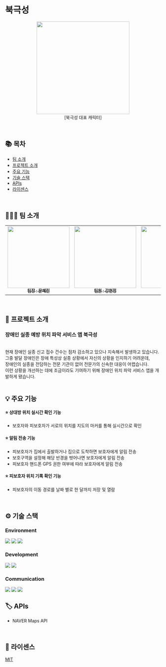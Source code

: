 # 북극성
<p align="center"><img src="https://user-images.githubusercontent.com/60701386/222951483-1482d67a-d142-4a5c-84bc-090be39b7a7b.png" width="300px">
<br/>
[북극성 대표 캐릭터] 
</p>

<br/>

## 📚 목차

- [팀 소개](#-팀-소개)
- [프로젝트 소개](#-프로젝트-소개)
- [주요 기능](#-주요-기능)
- [기술 스택](#%EF%B8%8F-기술-스택)
- [APIs](#%EF%B8%8F-apis)
- [라이센스](#-라이센스)
<br/>

## 👩‍👧‍👧 팀 소개

<table>
  <tbody>
    <tr>
      <td align="center"><a href="https://github.com/RIN-1011"><img src="https://user-images.githubusercontent.com/60701386/223046198-487f6963-e91c-48ea-8bc4-fe158babcc3a.jpg" width="200px;" alt=""/><br /><sub><b>팀장 : 문혜린</b></sub></a><br /></td>
      <td align="center"><a href="https://github.com/BanDalKang"><img src="https://user-images.githubusercontent.com/60701386/222952261-1ae242a3-2963-41c0-a6ae-8ea11e747f43.jpg" width="200px;" alt=""/><br /><sub><b>팀원 : 강현정</b></sub></a><br /></td>
      <td align="center"><a href="https://github.com/Chickweed10"><img src="https://user-images.githubusercontent.com/60701386/223046276-3b3c8c7e-937e-4519-af6d-d05857152018.jpg" width="200px;" alt=""/><br /><sub><b>팀원 : 빈채효</b></sub></a><br /></td>
     <tr/>
  </tbody>
</table>
<br/>

## 📝 프로젝트 소개

### 장애인 실종 예방 위치 파악 서비스 앱 북극성
<br/>
현재 장애인 실종 신고 접수 건수는 점차 감소하고 있으나 지속해서 발생하고 있습니다.</br>
그중 발달 장애인은 장애 특성상 실종 상황에서 자신의 상황을 인지하기 어려운데, </br> 
장애인의 실종을 전담하는 전문 기관이 없어 전문가의 신속한 대응이 어렵습니다.</br>
이런 상황을 개선하는 데에 조금이라도 기여하기 위해 장애인 위치 파악 서비스 앱을 개발하게 됐습니다.</br>
<br/>

## 💡 주요 기능

#### ⭐ 상대방 위치 실시간 확인 기능
* 보호자와 피보호자가 서로의 위치를 지도의 마커를 통해 실시간으로 확인
#### ⭐ 알림 전송 기능
* 피보호자가 집에서 출발하거나 집으로 도착하면 보호자에게 알림 전송
* 보호구역을 설정해 해당 반경을 벗어나면 보호자에게 알림 전송
* 피보호자 핸드폰 GPS 권한 여부에 따라 보호자에게 알림 전송
#### ⭐ 피보호자 위치 기록 확인 기능
* 피보호자의 이동 경로를 날짜 별로 한 달까지 저장 및 열람 
<br/>

## ⚙️ 기술 스택

### Environment <br/>
<img src="https://img.shields.io/badge/AndroidStudio-3DDC84?style=flat-square&logo=AndroidStudio&logoColor=white"/> <img src="https://img.shields.io/badge/GitHub-181717?style=flat-square&logo=GitHub&logoColor=white"/> <img src="https://img.shields.io/badge/GitKraken-179287?style=flat-square&logo=GitKraken&logoColor=white"/>
### Development <br/>
<img src="https://img.shields.io/badge/JAVA-007396?style=flat-square&logo=Java&logoColor=white"> <img src="https://img.shields.io/badge/Firebase-FFCA28?style=flat-square&logo=Firebase&logoColor=white"/>
### Communication <br/>
<img src="https://img.shields.io/badge/Notion-000000?style=flat-square&logo=Notion&logoColor=white"> <img src="https://img.shields.io/badge/Discord-5865F2?style=flat-square&logo=Discord&logoColor=white"> <img src="https://img.shields.io/badge/KakaoTalk-FFCD00?style=flat-square&logo=KakaoTalk&logoColor=white"> 
<br/>

## 🏷️ APIs

* NAVER Maps API
<br/>

## 🪪 라이센스

[MIT](LICENSE)
<br/>
